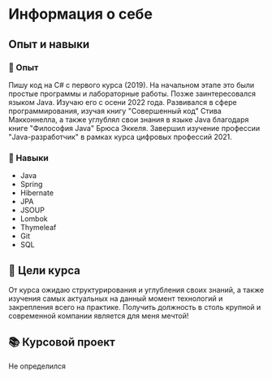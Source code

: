 # Информация о себе 

## Опыт и навыки 

### 🌟 Опыт
Пишу код на C# с первого курса (2019). На начальном этапе это были простые программы и лабораторные работы. Позже заинтересовался языком Java. Изучаю его с осени 2022 года. Развивался в сфере программирования, изучая книгу "Совершенный код" Стива Макконнелла, а также углублял свои знания в языке Java благодаря книге "Философия Java" Брюса Эккеля. Завершил изучение профессии "Java-разработчик" в рамках курса цифровых профессий 2021.

### 🔧 Навыки
- Java
- Spring
- Hibernate
- JPA
- JSOUP
- Lombok
- Thymeleaf
- Git
- SQL

## 🎯 Цели курса 
От курса ожидаю структурирования и углубления своих знаний, а также изучения самых актуальных на данный момент технологий и закрепления всего на практике. Получить должность в столь крупной и современной компании является для меня мечтой!

## 📚 Курсовой проект 
Не определился
